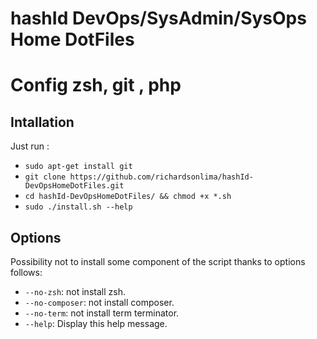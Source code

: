 # hashId DevOps/SysAdmin/SysOps Home DotFiles

Config zsh, git , php
=========================

Intallation
-----------
Just run :
* `sudo apt-get install git`
* `git clone https://github.com/richardsonlima/hashId-DevOpsHomeDotFiles.git `
* `cd hashId-DevOpsHomeDotFiles/ && chmod +x *.sh`
* `sudo ./install.sh --help`

Options
-------

Possibility not to install some component of the script thanks to options follows:

* `--no-zsh`: not install zsh.
* `--no-composer`: not install composer.
* `--no-term`: not install term terminator.
* `--help`: Display this help message.
